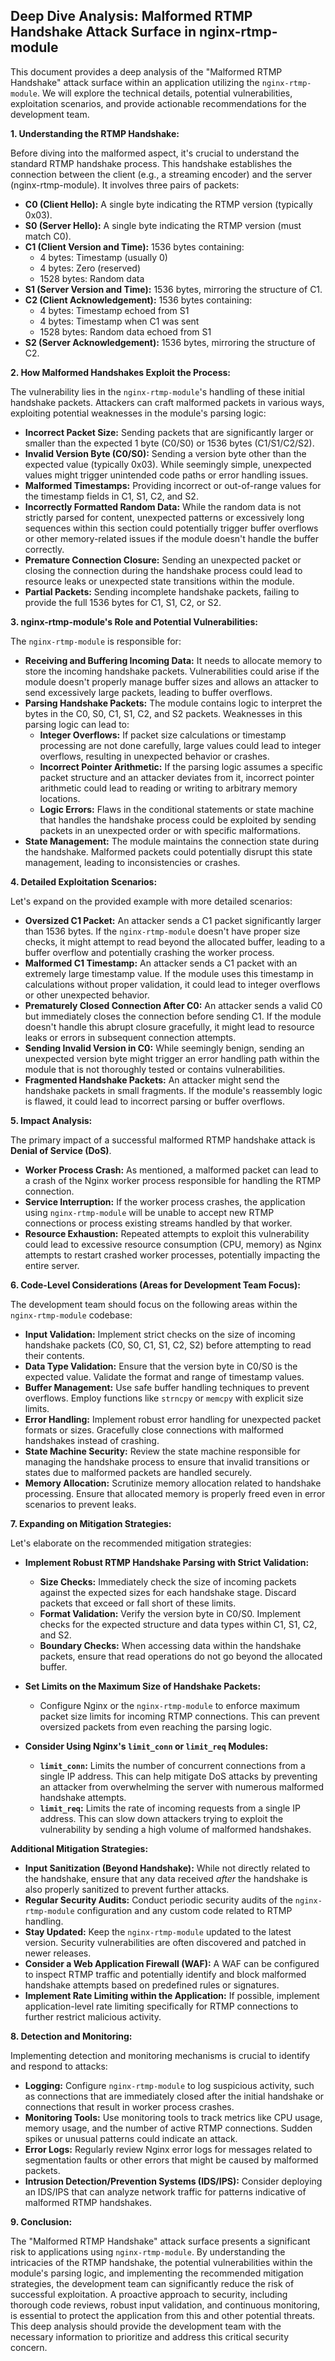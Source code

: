 ## Deep Dive Analysis: Malformed RTMP Handshake Attack Surface in nginx-rtmp-module

This document provides a deep analysis of the "Malformed RTMP Handshake" attack surface within an application utilizing the `nginx-rtmp-module`. We will explore the technical details, potential vulnerabilities, exploitation scenarios, and provide actionable recommendations for the development team.

**1. Understanding the RTMP Handshake:**

Before diving into the malformed aspect, it's crucial to understand the standard RTMP handshake process. This handshake establishes the connection between the client (e.g., a streaming encoder) and the server (nginx-rtmp-module). It involves three pairs of packets:

* **C0 (Client Hello):**  A single byte indicating the RTMP version (typically 0x03).
* **S0 (Server Hello):**  A single byte indicating the RTMP version (must match C0).
* **C1 (Client Version and Time):** 1536 bytes containing:
    * 4 bytes: Timestamp (usually 0)
    * 4 bytes: Zero (reserved)
    * 1528 bytes: Random data
* **S1 (Server Version and Time):**  1536 bytes, mirroring the structure of C1.
* **C2 (Client Acknowledgement):** 1536 bytes containing:
    * 4 bytes: Timestamp echoed from S1
    * 4 bytes: Timestamp when C1 was sent
    * 1528 bytes: Random data echoed from S1
* **S2 (Server Acknowledgement):** 1536 bytes, mirroring the structure of C2.

**2. How Malformed Handshakes Exploit the Process:**

The vulnerability lies in the `nginx-rtmp-module`'s handling of these initial handshake packets. Attackers can craft malformed packets in various ways, exploiting potential weaknesses in the module's parsing logic:

* **Incorrect Packet Size:** Sending packets that are significantly larger or smaller than the expected 1 byte (C0/S0) or 1536 bytes (C1/S1/C2/S2).
* **Invalid Version Byte (C0/S0):**  Sending a version byte other than the expected value (typically 0x03). While seemingly simple, unexpected values might trigger unintended code paths or error handling issues.
* **Malformed Timestamps:** Providing incorrect or out-of-range values for the timestamp fields in C1, S1, C2, and S2.
* **Incorrectly Formatted Random Data:** While the random data is not strictly parsed for content, unexpected patterns or excessively long sequences within this section could potentially trigger buffer overflows or other memory-related issues if the module doesn't handle the buffer correctly.
* **Premature Connection Closure:** Sending an unexpected packet or closing the connection during the handshake process could lead to resource leaks or unexpected state transitions within the module.
* **Partial Packets:** Sending incomplete handshake packets, failing to provide the full 1536 bytes for C1, S1, C2, or S2.

**3. nginx-rtmp-module's Role and Potential Vulnerabilities:**

The `nginx-rtmp-module` is responsible for:

* **Receiving and Buffering Incoming Data:**  It needs to allocate memory to store the incoming handshake packets. Vulnerabilities could arise if the module doesn't properly manage buffer sizes and allows an attacker to send excessively large packets, leading to buffer overflows.
* **Parsing Handshake Packets:** The module contains logic to interpret the bytes in the C0, S0, C1, S1, C2, and S2 packets. Weaknesses in this parsing logic can lead to:
    * **Integer Overflows:** If packet size calculations or timestamp processing are not done carefully, large values could lead to integer overflows, resulting in unexpected behavior or crashes.
    * **Incorrect Pointer Arithmetic:**  If the parsing logic assumes a specific packet structure and an attacker deviates from it, incorrect pointer arithmetic could lead to reading or writing to arbitrary memory locations.
    * **Logic Errors:** Flaws in the conditional statements or state machine that handles the handshake process could be exploited by sending packets in an unexpected order or with specific malformations.
* **State Management:** The module maintains the connection state during the handshake. Malformed packets could potentially disrupt this state management, leading to inconsistencies or crashes.

**4. Detailed Exploitation Scenarios:**

Let's expand on the provided example with more detailed scenarios:

* **Oversized C1 Packet:** An attacker sends a C1 packet significantly larger than 1536 bytes. If the `nginx-rtmp-module` doesn't have proper size checks, it might attempt to read beyond the allocated buffer, leading to a buffer overflow and potentially crashing the worker process.
* **Malformed C1 Timestamp:** An attacker sends a C1 packet with an extremely large timestamp value. If the module uses this timestamp in calculations without proper validation, it could lead to integer overflows or other unexpected behavior.
* **Prematurely Closed Connection After C0:** An attacker sends a valid C0 but immediately closes the connection before sending C1. If the module doesn't handle this abrupt closure gracefully, it might lead to resource leaks or errors in subsequent connection attempts.
* **Sending Invalid Version in C0:** While seemingly benign, sending an unexpected version byte might trigger an error handling path within the module that is not thoroughly tested or contains vulnerabilities.
* **Fragmented Handshake Packets:**  An attacker might send the handshake packets in small fragments. If the module's reassembly logic is flawed, it could lead to incorrect parsing or buffer overflows.

**5. Impact Analysis:**

The primary impact of a successful malformed RTMP handshake attack is **Denial of Service (DoS)**.

* **Worker Process Crash:** As mentioned, a malformed packet can lead to a crash of the Nginx worker process responsible for handling the RTMP connection.
* **Service Interruption:** If the worker process crashes, the application using `nginx-rtmp-module` will be unable to accept new RTMP connections or process existing streams handled by that worker.
* **Resource Exhaustion:**  Repeated attempts to exploit this vulnerability could lead to excessive resource consumption (CPU, memory) as Nginx attempts to restart crashed worker processes, potentially impacting the entire server.

**6. Code-Level Considerations (Areas for Development Team Focus):**

The development team should focus on the following areas within the `nginx-rtmp-module` codebase:

* **Input Validation:** Implement strict checks on the size of incoming handshake packets (C0, S0, C1, S1, C2, S2) before attempting to read their contents.
* **Data Type Validation:** Ensure that the version byte in C0/S0 is the expected value. Validate the format and range of timestamp values.
* **Buffer Management:** Use safe buffer handling techniques to prevent overflows. Employ functions like `strncpy` or `memcpy` with explicit size limits.
* **Error Handling:** Implement robust error handling for unexpected packet formats or sizes. Gracefully close connections with malformed handshakes instead of crashing.
* **State Machine Security:** Review the state machine responsible for managing the handshake process to ensure that invalid transitions or states due to malformed packets are handled securely.
* **Memory Allocation:**  Scrutinize memory allocation related to handshake processing. Ensure that allocated memory is properly freed even in error scenarios to prevent leaks.

**7. Expanding on Mitigation Strategies:**

Let's elaborate on the recommended mitigation strategies:

* **Implement Robust RTMP Handshake Parsing with Strict Validation:**
    * **Size Checks:**  Immediately check the size of incoming packets against the expected sizes for each handshake stage. Discard packets that exceed or fall short of these limits.
    * **Format Validation:** Verify the version byte in C0/S0. Implement checks for the expected structure and data types within C1, S1, C2, and S2.
    * **Boundary Checks:** When accessing data within the handshake packets, ensure that read operations do not go beyond the allocated buffer.

* **Set Limits on the Maximum Size of Handshake Packets:**
    * Configure Nginx or the `nginx-rtmp-module` to enforce maximum packet size limits for incoming RTMP connections. This can prevent oversized packets from even reaching the parsing logic.

* **Consider Using Nginx's `limit_conn` or `limit_req` Modules:**
    * **`limit_conn`:**  Limits the number of concurrent connections from a single IP address. This can help mitigate DoS attacks by preventing an attacker from overwhelming the server with numerous malformed handshake attempts.
    * **`limit_req`:** Limits the rate of incoming requests from a single IP address. This can slow down attackers trying to exploit the vulnerability by sending a high volume of malformed handshakes.

**Additional Mitigation Strategies:**

* **Input Sanitization (Beyond Handshake):** While not directly related to the handshake, ensure that any data received *after* the handshake is also properly sanitized to prevent further attacks.
* **Regular Security Audits:** Conduct periodic security audits of the `nginx-rtmp-module` configuration and any custom code related to RTMP handling.
* **Stay Updated:** Keep the `nginx-rtmp-module` updated to the latest version. Security vulnerabilities are often discovered and patched in newer releases.
* **Consider a Web Application Firewall (WAF):** A WAF can be configured to inspect RTMP traffic and potentially identify and block malformed handshake attempts based on predefined rules or signatures.
* **Implement Rate Limiting within the Application:**  If possible, implement application-level rate limiting specifically for RTMP connections to further restrict malicious activity.

**8. Detection and Monitoring:**

Implementing detection and monitoring mechanisms is crucial to identify and respond to attacks:

* **Logging:** Configure `nginx-rtmp-module` to log suspicious activity, such as connections that are immediately closed after the initial handshake or connections that result in worker process crashes.
* **Monitoring Tools:** Use monitoring tools to track metrics like CPU usage, memory usage, and the number of active RTMP connections. Sudden spikes or unusual patterns could indicate an attack.
* **Error Logs:** Regularly review Nginx error logs for messages related to segmentation faults or other errors that might be caused by malformed packets.
* **Intrusion Detection/Prevention Systems (IDS/IPS):**  Consider deploying an IDS/IPS that can analyze network traffic for patterns indicative of malformed RTMP handshakes.

**9. Conclusion:**

The "Malformed RTMP Handshake" attack surface presents a significant risk to applications using `nginx-rtmp-module`. By understanding the intricacies of the RTMP handshake, the potential vulnerabilities within the module's parsing logic, and implementing the recommended mitigation strategies, the development team can significantly reduce the risk of successful exploitation. A proactive approach to security, including thorough code reviews, robust input validation, and continuous monitoring, is essential to protect the application from this and other potential threats. This deep analysis should provide the development team with the necessary information to prioritize and address this critical security concern.
